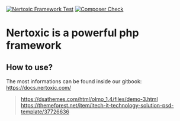 [![Nertoxic Framework Test](https://github.com/Nertoxic/nertoxic-internal/actions/workflows/nertoxic-php-test.yml/badge.svg)](https://github.com/Nertoxic/nertoxic-internal/actions/workflows/nertoxic-php-test.yml) [![Composer Check](https://github.com/Nertoxic/nertoxic-internal/actions/workflows/composer-check.yml/badge.svg)](https://github.com/Nertoxic/nertoxic-internal/actions/workflows/composer-check.yml)

# Nertoxic is a powerful php framework

## How to use?
The most informations can be found inside our gitbook: https://docs.nertoxic.com/

> https://dsathemes.com/html/olmo_1.4/files/demo-3.html
> https://themeforest.net/item/itech-it-technology-solution-psd-template/37726636

